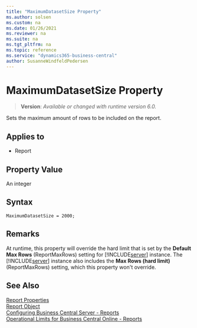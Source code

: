 ```yaml
---
title: "MaximumDatasetSize Property"
ms.author: solsen
ms.custom: na
ms.date: 01/26/2021
ms.reviewer: na
ms.suite: na
ms.tgt_pltfrm: na
ms.topic: reference
ms.service: "dynamics365-business-central"
author: SusanneWindfeldPedersen
---
```

[//]: # (START>DO_NOT_EDIT)
[//]: # (IMPORTANT:Do not edit any of the content between here and the END>DO_NOT_EDIT.)
[//]: # (Any modifications should be made in the .xml files in the ModernDev repo.)
# MaximumDatasetSize Property
> **Version**: _Available or changed with runtime version 6.0._

Sets the maximum amount of rows to be included on the report.

## Applies to
-   Report

[//]: # (IMPORTANT: END>DO_NOT_EDIT)

## Property Value

An integer

## Syntax

```AL
MaximumDatasetSize = 2000;
```

## Remarks  

At runtime, this property will override the hard limit that is set by the **Default Max Rows** (ReportMaxRows) setting for [!INCLUDE[server](../includes/server.md)] instance. The [!INCLUDE[server](../includes/server.md)] instance also includes the **Max Rows (hard limit)** (ReportMaxRows) setting, which this property won't override.

## See Also  

[Report Properties](devenv-report-properties.md)  
[Report Object](../devenv-report-object.md)  
[Configuring Business Central Server - Reports](../../administration/configure-server-instance.md#Reports)  
[Operational Limits for Business Central Online - Reports](../../administration/operational-limits-online.md#Reports)  